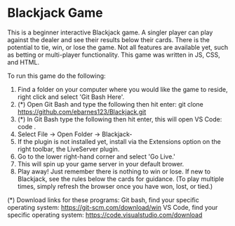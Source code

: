 # Blackjack Game

This is a beginner interactive Blackjack game. A singler player can play against the dealer and see their results below their cards. There is the potential to tie, win, or lose the game. Not all features are available yet, such as betting or multi-player functionality. This game was written in JS, CSS, and HTML. 

To run this game do the following: 
1) Find a folder on your computer where you would like the game to reside, right click and select 'Git Bash Here'.
2) (*) Open Git Bash and type the following then hit enter:
git clone https://github.com/ebarnes123/Blackjack.git
3) (*) In Git Bash type the following then hit enter, this will open VS Code:
code .
4) Select File -> Open Folder -> Blackjack- 
5) If the plugin is not installed yet, install via the Extensions option on the right toolbar, the LiveServer plugin.
6) Go to the lower right-hand corner and select 'Go Live.' 
7) This will spin up your game server in your default brower. 
8) Play away! Just remember there is nothing to win or lose. If new to Blackjack, see the rules below the cards for guidance. (To play multiple times, simply refresh the browser once you have won, lost, or tied.) 

(*) Download links for these programs: 
Git bash, find your specific operating system: https://git-scm.com/download/win
VS Code, find your specific operating system: https://code.visualstudio.com/download
